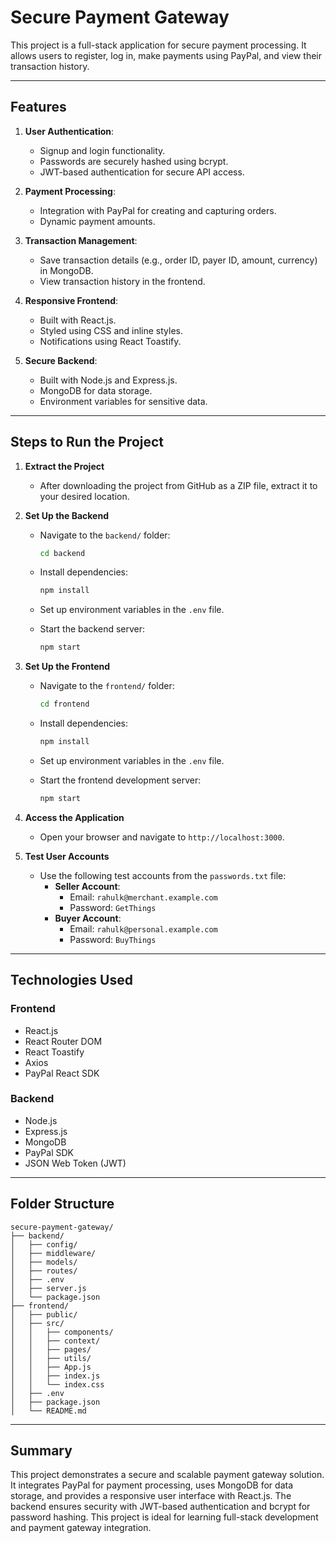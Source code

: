 # Secure Payment Gateway

This project is a full-stack application for secure payment processing. It allows users to register, log in, make payments using PayPal, and view their transaction history.

---

## **Features**
1. **User Authentication**:
   - Signup and login functionality.
   - Passwords are securely hashed using bcrypt.
   - JWT-based authentication for secure API access.

2. **Payment Processing**:
   - Integration with PayPal for creating and capturing orders.
   - Dynamic payment amounts.

3. **Transaction Management**:
   - Save transaction details (e.g., order ID, payer ID, amount, currency) in MongoDB.
   - View transaction history in the frontend.

4. **Responsive Frontend**:
   - Built with React.js.
   - Styled using CSS and inline styles.
   - Notifications using React Toastify.

5. **Secure Backend**:
   - Built with Node.js and Express.js.
   - MongoDB for data storage.
   - Environment variables for sensitive data.

---

## **Steps to Run the Project**

1. **Extract the Project**
   - After downloading the project from GitHub as a ZIP file, extract it to your desired location.

2. **Set Up the Backend**
   - Navigate to the `backend/` folder:
     ```bash
     cd backend
     ```
   - Install dependencies:
     ```bash
     npm install
     ```
   - Set up environment variables in the `.env` file.

   - Start the backend server:
     ```bash
     npm start
     ```

3. **Set Up the Frontend**
   - Navigate to the `frontend/` folder:
     ```bash
     cd frontend
     ```
   - Install dependencies:
     ```bash
     npm install
     ```
   - Set up environment variables in the `.env` file.

   - Start the frontend development server:
     ```bash
     npm start
     ```

4. **Access the Application**
   - Open your browser and navigate to `http://localhost:3000`.

5. **Test User Accounts**
   - Use the following test accounts from the `passwords.txt` file:
     - **Seller Account**:
       - Email: `rahulk@merchant.example.com`
       - Password: `GetThings`
     - **Buyer Account**:
       - Email: `rahulk@personal.example.com`
       - Password: `BuyThings`

---

## **Technologies Used**
### **Frontend**
- React.js
- React Router DOM
- React Toastify
- Axios
- PayPal React SDK

### **Backend**
- Node.js
- Express.js
- MongoDB
- PayPal SDK
- JSON Web Token (JWT)

---

## **Folder Structure**
```
secure-payment-gateway/
├── backend/
│   ├── config/
│   ├── middleware/
│   ├── models/
│   ├── routes/
│   ├── .env
│   ├── server.js
│   └── package.json
├── frontend/
│   ├── public/
│   ├── src/
│   │   ├── components/
│   │   ├── context/
│   │   ├── pages/
│   │   ├── utils/
│   │   ├── App.js
│   │   ├── index.js
│   │   └── index.css
│   ├── .env
│   ├── package.json
│   └── README.md
```

---

## **Summary**
This project demonstrates a secure and scalable payment gateway solution. It integrates PayPal for payment processing, uses MongoDB for data storage, and provides a responsive user interface with React.js. The backend ensures security with JWT-based authentication and bcrypt for password hashing. This project is ideal for learning full-stack development and payment gateway integration.
